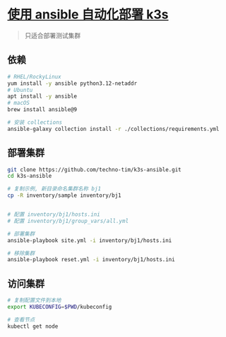# [使用 ansible 自动化部署 k3s](https://github.com/techno-tim/k3s-ansible)

> 只适合部署测试集群

## 依赖

```bash
# RHEL/RockyLinux
yum install -y ansible python3.12-netaddr
# Ubuntu
apt install -y ansible 
# macOS
brew install ansible@9

# 安装 collections
ansible-galaxy collection install -r ./collections/requirements.yml
```

## 部署集群

```bash
git clone https://github.com/techno-tim/k3s-ansible.git
cd k3s-ansible

# 复制示例, 新目录命名集群名称 bj1
cp -R inventory/sample inventory/bj1


# 配置 inventory/bj1/hosts.ini
# 配置 inventory/bj1/group_vars/all.yml

# 部署集群
ansible-playbook site.yml -i inventory/bj1/hosts.ini

# 移除集群
ansible-playbook reset.yml -i inventory/bj1/hosts.ini
```

## 访问集群

```bash
# 复制配置文件到本地
export KUBECONFIG=$PWD/kubeconfig

# 查看节点
kubectl get node
```